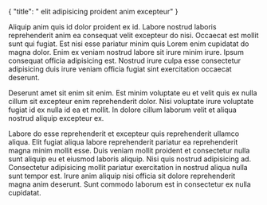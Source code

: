 {
"title": " elit adipisicing proident anim excepteur"
}

Aliquip anim quis id dolor proident ex id. Labore nostrud laboris reprehenderit anim ea consequat velit excepteur do nisi. Occaecat est mollit sunt qui fugiat. Est nisi esse pariatur minim quis Lorem enim cupidatat do magna dolor. Enim ex veniam nostrud labore sit irure minim irure. Ipsum consequat officia adipisicing est. Nostrud irure culpa esse consectetur adipisicing duis irure veniam officia fugiat sint exercitation occaecat deserunt.

Deserunt amet sit enim sit enim. Est minim voluptate eu et velit quis ex nulla cillum sit excepteur enim reprehenderit dolor. Nisi voluptate irure voluptate fugiat id ex nulla id ea et mollit. In dolore cillum laborum velit et aliqua nostrud aliquip excepteur ex.

Labore do esse reprehenderit et excepteur quis reprehenderit ullamco aliqua. Elit fugiat aliqua labore reprehenderit pariatur ea reprehenderit magna minim mollit esse. Duis veniam mollit proident et consectetur nulla sunt aliquip eu et eiusmod laboris aliquip. Nisi quis nostrud adipisicing ad. Consectetur adipisicing mollit pariatur exercitation in nostrud aliqua nulla sunt tempor est. Irure anim aliquip nisi officia sit dolore reprehenderit magna anim deserunt. Sunt commodo laborum est in consectetur ex nulla cupidatat.